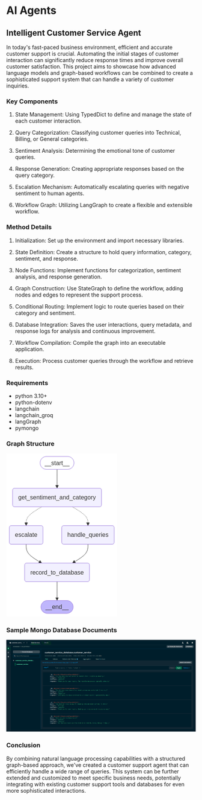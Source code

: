 # AI Agents

## Intelligent Customer Service Agent

In today's fast-paced business environment, efficient and accurate customer support is crucial. Automating the initial stages of customer interaction can significantly reduce response times and improve overall customer satisfaction. This project aims to showcase how advanced language models and graph-based workflows can be combined to create a sophisticated support system that can handle a variety of customer inquiries.

### Key Components

1. State Management: Using TypedDict to define and manage the state of each customer interaction.

2. Query Categorization: Classifying customer queries into Technical, Billing, or General categories.
3. Sentiment Analysis: Determining the emotional tone of customer queries.
4. Response Generation: Creating appropriate responses based on the query category.
5. Escalation Mechanism: Automatically escalating queries with negative sentiment to human agents.
6. Workflow Graph: Utilizing LangGraph to create a flexible and extensible workflow.

### Method Details

1. Initialization: Set up the environment and import necessary libraries.

2. State Definition: Create a structure to hold query information, category, sentiment, and response.
3. Node Functions: Implement functions for categorization, sentiment analysis, and response generation.
4. Graph Construction: Use StateGraph to define the workflow, adding nodes and edges to represent the support process.
5. Conditional Routing: Implement logic to route queries based on their category and sentiment.
6. Database Integration: Saves the user interactions, query metadata, and response logs for analysis and continuous improvement.
7. Workflow Compilation: Compile the graph into an executable application.
8. Execution: Process customer queries through the workflow and retrieve results.

### Requirements

- python 3.10+
- python-dotenv
- langchain
- langchain_groq
- langGraph
- pymongo

### Graph Structure

![Graph Structure](./customer_service_agent_graph.png)

### Sample Mongo Database Documents

![alt text](./customer_service_data_mongo.png)

### Conclusion

By combining natural language processing capabilities with a structured graph-based approach, we've created a customer support agent that can efficiently handle a wide range of queries. This system can be further extended and customized to meet specific business needs, potentially integrating with existing customer support tools and databases for even more sophisticated interactions.
